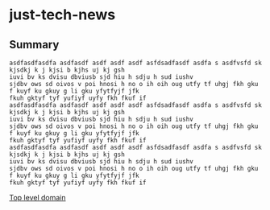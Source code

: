 # just-tech-news

## Summary

    asdfasdfasdfa asdfasdf asdf asdf asdf asfdsadfasdf asdfa s asdfvsfd sk kjsdkj k j kjsi b kjhs uj kj gsh 
    iuvi bv ks dvisu dbviusb sjd hiu h sdju h sud iushv
    sjdbv ows sd oivos v poi hnosi h no o ih oih oug utfy tf uhgj fkh gku f kuyf ku gkuy g li gku yfytfyjf jfk 
    fkuh gktyf tyf yufiyf uyfy fkh fkuf if
    asdfasdfasdfa asdfasdf asdf asdf asdf asfdsadfasdf asdfa s asdfvsfd sk kjsdkj k j kjsi b kjhs uj kj gsh 
    iuvi bv ks dvisu dbviusb sjd hiu h sdju h sud iushv
    sjdbv ows sd oivos v poi hnosi h no o ih oih oug utfy tf uhgj fkh gku f kuyf ku gkuy g li gku yfytfyjf jfk 
    fkuh gktyf tyf yufiyf uyfy fkh fkuf if
    asdfasdfasdfa asdfasdf asdf asdf asdf asfdsadfasdf asdfa s asdfvsfd sk kjsdkj k j kjsi b kjhs uj kj gsh 
    iuvi bv ks dvisu dbviusb sjd hiu h sdju h sud iushv
    sjdbv ows sd oivos v poi hnosi h no o ih oih oug utfy tf uhgj fkh gku f kuyf ku gkuy g li gku yfytfyjf jfk 
    fkuh gktyf tyf yufiyf uyfy fkh fkuf if
[Top level domain](https://en.wikipedia.org/wiki/Top-level_domain)
